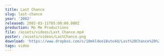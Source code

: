 ```yaml
---
title: Last Chance
slug: last-chance
year: '2002'
released: 2002-03-11T05:00:00.000Z
production: Mo Me Productions
file: /assets/videos/Last_Chance.mp4
poster: /assets/videos/LastChance.png
download: 'https://www.dropbox.com/s/10mkldeo18uto4d/Last%20Chance%20%282002%29.mpg?dl=0'
tags: video
---
```



